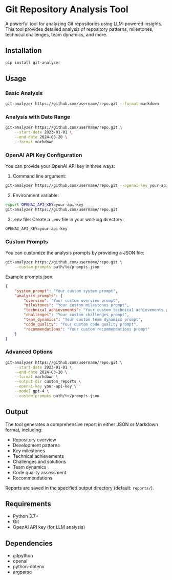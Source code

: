 # Git Repository Analysis Tool

A powerful tool for analyzing Git repositories using LLM-powered insights. This tool provides detailed analysis of repository patterns, milestones, technical challenges, team dynamics, and more.

## Installation

```bash
pip install git-analyzer
```

## Usage

### Basic Analysis

```bash
git-analyzer https://github.com/username/repo.git --format markdown
```

### Analysis with Date Range

```bash
git-analyzer https://github.com/username/repo.git \
    --start-date 2023-01-01 \
    --end-date 2024-03-20 \
    --format markdown
```

### OpenAI API Key Configuration

You can provide your OpenAI API key in three ways:

1. Command line argument:
```bash
git-analyzer https://github.com/username/repo.git --openai-key your-api-key
```

2. Environment variable:
```bash
export OPENAI_API_KEY=your-api-key
git-analyzer https://github.com/username/repo.git
```

3. .env file:
Create a `.env` file in your working directory:
```
OPENAI_API_KEY=your-api-key
```

### Custom Prompts

You can customize the analysis prompts by providing a JSON file:

```bash
git-analyzer https://github.com/username/repo.git \
    --custom-prompts path/to/prompts.json
```

Example prompts.json:
```json
{
    "system_prompt": "Your custom system prompt",
    "analysis_prompts": {
        "overview": "Your custom overview prompt",
        "milestones": "Your custom milestones prompt",
        "technical_achievements": "Your custom technical achievements prompt",
        "challenges": "Your custom challenges prompt",
        "team_dynamics": "Your custom team dynamics prompt",
        "code_quality": "Your custom code quality prompt",
        "recommendations": "Your custom recommendations prompt"
    }
}
```

### Advanced Options

```bash
git-analyzer https://github.com/username/repo.git \
    --start-date 2023-01-01 \
    --end-date 2024-03-20 \
    --format markdown \
    --output-dir custom_reports \
    --openai-key your-api-key \
    --model gpt-4 \
    --custom-prompts path/to/prompts.json
```

## Output

The tool generates a comprehensive report in either JSON or Markdown format, including:

- Repository overview
- Development patterns
- Key milestones
- Technical achievements
- Challenges and solutions
- Team dynamics
- Code quality assessment
- Recommendations

Reports are saved in the specified output directory (default: `reports/`).

## Requirements

- Python 3.7+
- Git
- OpenAI API key (for LLM analysis)

## Dependencies

- gitpython
- openai
- python-dotenv
- argparse